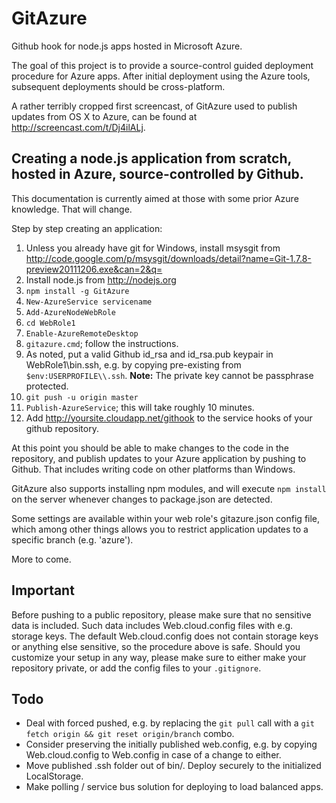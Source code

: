 # GitAzure #

Github hook for node.js apps hosted in Microsoft Azure.

The goal of this project is to provide a source-control guided deployment procedure for Azure apps. After initial deployment using the Azure tools, subsequent deployments should be cross-platform.

A rather terribly cropped first screencast, of GitAzure used to publish updates from OS X to Azure, can be found at http://screencast.com/t/Dj4ilALj.

## Creating a node.js application from scratch, hosted in Azure, source-controlled by Github. ##

This documentation is currently aimed at those with some prior Azure knowledge. That will change.

Step by step creating an application:

  1. Unless you already have git for Windows, install msysgit from http://code.google.com/p/msysgit/downloads/detail?name=Git-1.7.8-preview20111206.exe&can=2&q=
  2. Install node.js from http://nodejs.org
  3. `npm install -g GitAzure`
  4. `New-AzureService servicename`
  5. `Add-AzureNodeWebRole`
  6. `cd WebRole1`
  7. `Enable-AzureRemoteDesktop`
  8. `gitazure.cmd`; follow the instructions.
  9. As noted, put a valid Github id_rsa and id_rsa.pub keypair in WebRole1\bin\.ssh, e.g. by copying pre-existing from `$env:USERPROFILE\\.ssh`. **Note:** The private key cannot be passphrase protected.
  10. `git push -u origin master`
  11. `Publish-AzureService`; this will take roughly 10 minutes.
  12. Add http://yoursite.cloudapp.net/githook to the service hooks of your github repository.

At this point you should be able to make changes to the code in the repository, and publish updates to your Azure application by pushing to Github. That includes writing code on other platforms than Windows.

GitAzure also supports installing npm modules, and will execute `npm install` on the server whenever changes to package.json are detected.

Some settings are available within your web role's gitazure.json config file, which among other things allows you to restrict application updates to a specific branch (e.g. 'azure').

More to come.

## Important ##

Before pushing to a public repository, please make sure that no sensitive data is included. Such data includes Web.cloud.config files with e.g. storage keys. The default Web.cloud.config does not contain storage keys or anything else sensitive, so the procedure above is safe. Should you customize your setup in any way, please make sure to either make your repository private, or add the config files to your `.gitignore`.

## Todo ##

* Deal with forced pushed, e.g. by replacing the `git pull` call with a `git fetch origin && git reset origin/branch` combo.
* Consider preserving the initially published web.config, e.g. by copying Web.cloud.config to Web.config in case of a change to either.
* Move published .ssh folder out of bin/. Deploy securely to the initialized LocalStorage.
* Make polling / service bus solution for deploying to load balanced apps.